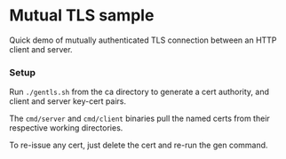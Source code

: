 # Mutual TLS sample
Quick demo of mutually authenticated TLS connection between an HTTP client and server.

### Setup
Run `./gentls.sh` from the ca directory to generate a cert authority, and client and server key-cert pairs.

The `cmd/server` and `cmd/client` binaries pull the named certs from their respective working directories.

To re-issue any cert, just delete the cert and re-run the gen command.